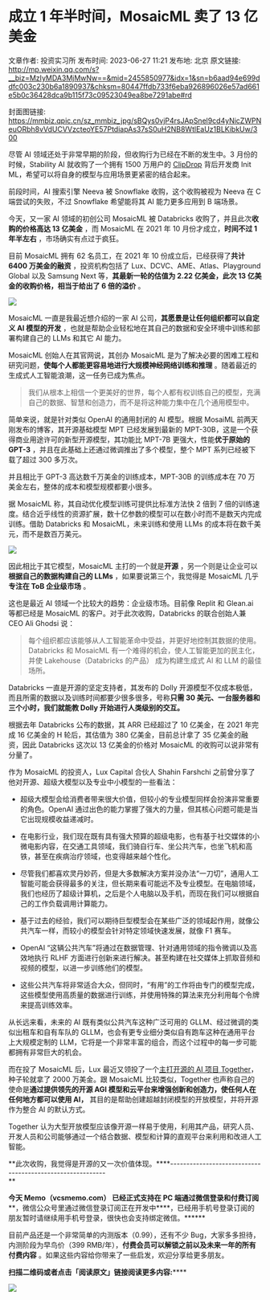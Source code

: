 # 成立 1 年半时间，MosaicML 卖了 13 亿美金

文章作者: 投资实习所
发布时间: 2023-06-27 11:21
发布地: 北京
原文链接: http://mp.weixin.qq.com/s?__biz=MzIyMDA3MjMwNw==&mid=2455850977&idx=1&sn=b6aad94e699ddfc003c230b6a1890937&chksm=80447ffdb733f6eba926896026e57ad661e5b0c36428dca9b115f73c09523049ea8be7291abe#rd

封面图链接: https://mmbiz.qpic.cn/sz_mmbiz_jpg/sBQys0vjP4rsJApSnel9cd4yNicZWPNeuORbh8vVdUCVVzcteoYE57PtdiapAs37sS0uH2NB8WtlEaUz1BLKibkUw/300

尽管 AI 领域还处于非常早期的阶段，但收购行为已经在不断的发生中。3 月份的时候，Stability AI 就收购了一个拥有 1500 万用户的
[ClipDrop](http://mp.weixin.qq.com/s?__biz=MzIyMDA3MjMwNw==&mid=2455850498&idx=1&sn=def9f5aa6d04c2a5b41a50fd52c9c5fc&chksm=80447e1eb733f708e3c144375af12152887522b6aa21bf3844abd18a01d13cccd9c8acc5736b&scene=21#wechat_redirect)
背后开发商 Init ML，希望可以将自身的模型与应用场景更紧密的结合起来。

前段时间，AI 搜索引擎 Neeva 被 Snowflake 收购，这个收购被视为 Neeva 在 C 端尝试的失败，不过 Snowflake 希望能将其
AI 能力更多应用到 B 端场景。

今天，又一家 AI 领域的初创公司 MosaicML 被 Databricks 收购了，并且此次**收购的价格高达 13 亿美金** ，而 MosaicML
在 2021 年 10 月份才成立，**时间不过 1 年半左右** ，市场确实有点过于疯狂。

目前 MosaicML 拥有 62 名员工，在 2021 年 10 份成立后，已经获得了**共计 6400 万美金的融资** ，投资机构包括了
Lux、DCVC、AME、Atlas、Playground Global 以及 Samsung Next 等，**其最新一轮的估值为 2.22 亿美金，此次
13 亿美金的收购价格，相当于给出了 6 倍的溢价** 。

![](https://mmbiz.qpic.cn/sz_mmbiz_jpg/sBQys0vjP4rsJApSnel9cd4yNicZWPNeuCtPlze84MqL0vjOibic72m1an97xAGBiamvHI6G6sHdfHuTcRNF3HzNHA/640?wx_fmt=jpeg)

MosaicML 一直是我最近想介绍的一家 AI 公司，**其愿景是让任何组织都可以自定义 AI 模型的开发**
，也就是帮助企业轻松地在其自己的数据和安全环境中训练和部署构建自己的 LLMs 和其它 AI 能力。

MosaicML 创始人在其官网说，其创办 MosaicML 是为了解决必要的困难工程和研究问题，**使每个人都能更容易地进行大规模神经网络训练和推理**
。随着最近的生成式人工智能浪潮，这一任务已成为焦点。

> 我们从根本上相信一个更美好的世界，每个人都有权训练自己的模型，充满自己的数据、智慧和创造力，而不是将这种能力集中在几个通用模型中。

简单来说，就是针对类似 OpenAI 的通用封闭的 AI 模型。根据 MosaiML 前两天刚发布的博客，其开源基础模型 MPT 已经发展到最新的
MPT-30B，这是一个获得商业用途许可的新型开源模型，其功能比 MPT-7B 更强大，性能**优于原始的 GPT-3**
，并且在此基础上还通过微调推出了多个模型，整个 MPT 系列已经被下载了超过 300 多万次。

并且相比于 GPT-3 高达数千万美金的训练成本，MPT-30B 的训练成本在 70 万美金左右，整体的成本和模型规模都要小很多。

据 MosaicML 称，其自动优化模型训练可提供比标准方法快 2 倍到 7
倍的训练速度。结合近乎线性的资源扩展，数十亿参数的模型可以在数小时而不是数天内完成训练。借助 Databricks 和 MosaicML，未来训练和使用
LLMs 的成本将在数千美元，而不是数百万美元。

![](https://mmbiz.qpic.cn/sz_mmbiz_jpg/sBQys0vjP4rsJApSnel9cd4yNicZWPNeucRV4BbowREdBMagiaURVuiauluibeN7EQ8qGW6MyymLLxcsRVYl3sibRpA/640?wx_fmt=jpeg)

因此相比于其它模型，MosaicML 主打的一个就是**开源** ，另一个则是让企业可以**根据自己的数据构建自己的 LLMs**
，如果要说第三个，我觉得是 MosaicML 几乎**专注在 ToB 企业级市场** 。

这也是最近 AI 领域一个比较大的趋势：企业级市场。目前像 Replit 和 Glean.ai 等都已经是 MosaicML
的客户。对于此次收购，Databricks 的联合创始人兼 CEO Ali Ghodsi 说：

> 每个组织都应该能够从人工智能革命中受益，并更好地控制其数据的使用。Databricks 和 MosaicML
> 有一个难得的机会，使人工智能更加的民主化，并使 Lakehouse（Databricks 的产品） 成为构建生成式 AI 和 LLM 的最佳场所。

Databricks 一直是开源的坚定支持者，其发布的 Dolly 开源模型不仅成本极低，而且所需的数据以及训练时间都要少很多很多，号称**只需 30
美元、一台服务器和三个小时，我们就能教 Dolly 开始进行人类级别的交互。**

根据去年 Databricks 公布的数据，其 ARR 已经超过了 10 亿美金，在 2021 年完成 16 亿美金的 H 轮后，其估值为 380
亿美金，目前总计拿了 35 亿美金的融资，因此 Databricks 这次以 13 亿美金的价格对 MosaicML 的收购可以说非常有分量了。

作为 MosaicML 的投资人，Lux Capital 合伙人 Shahin Farshchi
之前曾分享了他对开源、超级大模型以及专业中小模型的一些看法：

  * 超级大模型会给消费者带来很大价值，但较小的专业模型同样会扮演非常重要的角色。OpenAI 通过出色的能力掌握了强大的力量，但其核心问题可能是当它出现规模收益递减时。

  * 在电影行业，我们现在既有具有强大预算的超级电影，也有基于社交媒体的小微电影内容，在交通工具领域，我们骑自行车、坐公共汽车，也坐飞机和高铁，甚至在疾病治疗领域，也变得越来越个性化。

  * 尽管我们都喜欢灵丹妙药，但是大多数解决方案并没办法“一刀切”，通用人工智能可能会获得最多的关注，但长期来看可能远不及专业模型。在电脑领域，我们也经历了超级计算机，之后是个人电脑以及手机，而现在我们可以根据自己的工作负载调用计算能力。

  * 基于过去的经验，我们可以期待巨型模型会在某些广泛的领域起作用，就像公共汽车一样，而较小的模型会针对特定领域快速发展，就像 F1 赛车。

  * OpenAI “这辆公共汽车”将通过在数据管理、针对通用领域的指令微调以及高效地执行 RLHF 方面进行创新来进行解决。甚至构建在社交媒体上抓取音频和视频的模型，以进一步训练他们的模型。

  * 这些公共汽车将非常适合大众，但同时，“有用”的工作将由专门的模型完成，这些模型使用高质量的数据进行训练，并使用特殊的算法来充分利用每个令牌来提高训练效率。

从长远来看，未来的 AI 既有类似公共汽车这种广泛可用的 GLLM、经过微调的类似出租车和自有车队的
GLLM，也会有更专业细分类似自有跑车这种在通用平台上大规模定制的 LLM，它将是一个非常丰富的组合，而这个过程中的每一步可能都拥有非常巨大的机会。

而在投了 MosaicML 后，Lux 最近又领投了一个[主打开源的 AI 项目
Together](http://mp.weixin.qq.com/s?__biz=MzIyMDA3MjMwNw==&mid=2455850757&idx=1&sn=d5391d14124b8b5caa3baa0a506d42c9&chksm=80447f19b733f60f07158bfa5af5c99f7b5d0e6680f0c40af8656b3e4034ca1b79f5cacb85d8&scene=21#wechat_redirect)，种子轮就拿了
2000 万美金。跟 MosaicML 比较类似，Together 也声称自己的使命是**通过提供领先的开源 AGI
模型和云平台来增强创新和创造力，使任何人在任何地方都可以使用 AI，** 其目的是帮助创建超越封闭模型的开放模型，并将开源作为整合 AI 的默认方式。

Together
认为大型开放模型应该像开源一样易于使用，利用其产品，研究人员、开发人员和公司能够通过一个结合数据、模型和计算的直观平台来利用和改进人工智能。

**此次收购，我觉得是开源的又一次价值体现。****\----------------------------------------------------------  
**

******今天 Memo（vcsmemo.com） 已经正式****支持****在 PC
端通过微信登录和付费订阅****，微信公众号里通过微信登录订阅正在开发中****，已经用手机号登录订阅的朋友暂时请继续用手机号登录，很快也会支持绑定微信。******

  
目前产品还是一个非常简单的内测版本（0.99），还有不少 Bug，大家多多担待，内测阶段为早鸟价（399
RMB/年），**付费会员可以解锁之前以及未来一年的所有付费内容** 。如果这些内容给你带来了一些启发，欢迎分享给更多朋友。

**扫描二维码或者点击「阅读原文」链接阅读更多内容:******

![](https://mmbiz.qpic.cn/sz_mmbiz_png/sBQys0vjP4rsJApSnel9cd4yNicZWPNeuKyBOMMcrBtT231JQl9iaw0aickCvAj35ExzCiax9QDesttPY4MJPiaaQ4Q/640?wx_fmt=png)

  

